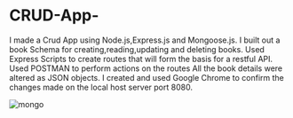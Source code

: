 # CRUD-App-
I made a Crud App using Node.js,Express.js and Mongoose.js. I built out a book Schema for creating,reading,updating and deleting books.  Used Express Scripts to create routes that will form the basis for a restful API.  Used POSTMAN to perform actions on the routes All the book details were altered as JSON objects. I created and used Google Chrome to confirm the changes made on the local host server port 8080. 

![mongo](https://user-images.githubusercontent.com/35209670/40738640-b436a9d4-6461-11e8-8e2d-5f595e375ebf.PNG)
